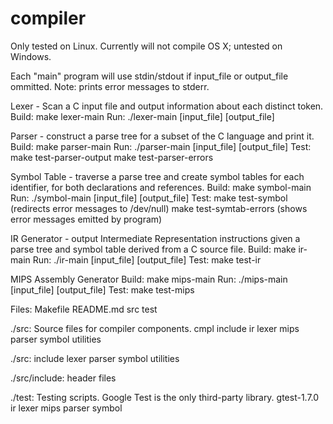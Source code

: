 compiler
========

Only tested on Linux. Currently will not compile OS X; untested on Windows.

Each "main" program will use stdin/stdout if input_file or output_file ommitted.
Note: prints error messages to stderr.

Lexer - Scan a C input file and output information about each distinct token.
Build: make lexer-main
Run: ./lexer-main [input_file] [output_file]


Parser - construct a parse tree for a subset of the C language and print it.
Build: make parser-main
Run: ./parser-main [input_file] [output_file]
Test:
make test-parser-output
make test-parser-errors


Symbol Table - traverse a parse tree and create symbol tables for each
identifier, for both declarations and references.
Build: make symbol-main
Run: ./symbol-main [input_file] [output_file]
Test:
make test-symbol (redirects error messages to /dev/null)
make test-symtab-errors (shows error messages emitted by program)


IR Generator - output Intermediate Representation instructions given
a parse tree and symbol table derived from a C source file.
Build: make ir-main
Run: ./ir-main [input_file] [output_file]
Test: make test-ir


MIPS Assembly Generator
Build: make mips-main
Run: ./mips-main [input_file] [output_file]
Test: make test-mips


Files:
Makefile  README.md  src  test

./src: Source files for compiler components.
cmpl  include  ir  lexer  mips	parser	symbol	utilities

./src: 
include  lexer	parser	symbol	utilities

./src/include: header files

./test: Testing scripts. Google Test is the only third-party library.
gtest-1.7.0  ir  lexer	mips  parser  symbol
